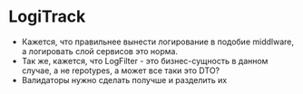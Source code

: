 # LogiTrack

+ Кажется, что правильнее вынести логирование в подобие middlware, а логировать слой сервисов это норма.
+ Так же, кажется, что LogFilter - это бизнес-сущность в данном случае, а не repotypes, а может все таки это DTO?
+ Валидаторы нужно сделать получше и разделить их
